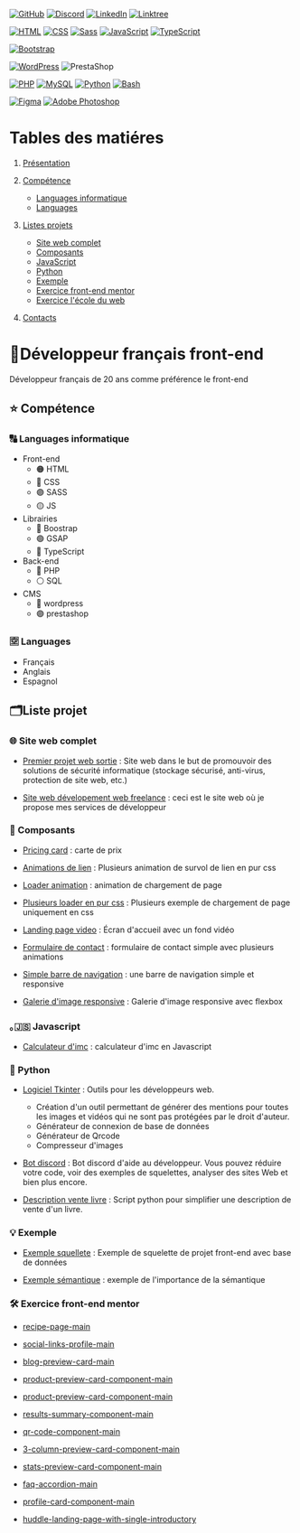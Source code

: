 ﻿[![GitHub](https://img.shields.io/badge/GitHub-%23121011.svg?logo=github&logoColor=white)](https://github.com/Tim-Fromentin)
[![Discord](https://img.shields.io/badge/Discord-%235865F2.svg?&logo=discord&logoColor=white)](https://discord.gg/uNbhM2Bw7c)
[![LinkedIn](https://img.shields.io/badge/Linkedin-%230077B5.svg?logo=linkedin&logoColor=white)](https://www.linkedin.com/in/tim-fromentin-339b03208)
[![Linktree](https://img.shields.io/badge/LinkTree-1de9b6?logo=linktree&logoColor=white)]()

[![HTML](https://img.shields.io/badge/HTML-%23E34F26.svg?logo=html5&logoColor=white)](#)
[![CSS](https://img.shields.io/badge/CSS-1572B6?logo=css3&logoColor=fff)](#)
[![Sass](https://img.shields.io/badge/Sass-C69?logo=sass&logoColor=fff)](#)
[![JavaScript](https://img.shields.io/badge/JavaScript-F7DF1E?logo=javascript&logoColor=000)](#)
[![TypeScript](https://img.shields.io/badge/TypeScript-3178C6?logo=typescript&logoColor=fff)](#)

[![Bootstrap](https://img.shields.io/badge/Bootstrap-7952B3?logo=bootstrap&logoColor=fff)](#)

[![WordPress](https://img.shields.io/badge/WordPress-%2321759B.svg?logo=wordpress&logoColor=white)](#)
![PrestaShop](https://img.shields.io/badge/PrestaShop-%23308AD9.svg?logo=prestashop&logoColor=white)


[![PHP](https://img.shields.io/badge/php-%23777BB4.svg?&logo=php&logoColor=white)](#)
[![MySQL](https://img.shields.io/badge/MySQL-4479A1?logo=mysql&logoColor=fff)](#)
[![Python](https://img.shields.io/badge/Python-3776AB?logo=python&logoColor=fff)](#)
[![Bash](https://img.shields.io/badge/Bash-4EAA25?logo=gnubash&logoColor=fff)](#)

[![Figma](https://img.shields.io/badge/Figma-F24E1E?logo=figma&logoColor=white)](#)
[![Adobe Photoshop](https://img.shields.io/badge/Adobe%20Photoshop-31A8FF?logo=Adobe%20Photoshop&logoColor=black)](#)

# Tables des matiéres
1.  [Présentation](#développeur-français-front-end)

2. [Compétence](#-compétence)
    - [Languages informatique](#-languages-informatique)
    - [Languages](#-languages)

3. [Listes projets](#️liste-projet)
    - [Site web complet](#-site-web-complet)
    - [Composants](#-composants)
    - [JavaScript](#-javascript)
    - [Python](#-python)
    - [Exemple](#-exemple)
    - [Exercice front-end mentor](#️-exercice-front-end-mentor)
    - [Exercice l'école du web](#️-exercice-lécole-du-web)

4. [Contacts](#-contact)


# 🙋Développeur français front-end
Développeur français de 20 ans comme préférence le front-end

## ⭐ Compétence

### 🔠 Languages informatique
- Front-end
    - 🟠 HTML 
    - 🔵 CSS
    - 🟣 SASS
    - 🟡 JS
- Librairies 
    - 🔵 Boostrap
    - 🟢 GSAP
    - 🔵 TypeScript
- Back-end
    - 🔵 PHP
    - ⚪ SQL
- CMS
    - 🔵 wordpress
    - 🟣 prestashop

### 🈳 Languages 
- Français
- Anglais
- Espagnol


##  🗂️Liste projet

### 🌐 Site web complet
- [Premier projet web sortie](https://github.com/Tim-Fromentin/apie.digital) : Site web dans le but de promouvoir des solutions de sécurité informatique (stockage sécurisé, anti-virus, protection de site web, etc.)

- [Site web dévelopement web freelance](https://tim-fromentin.website) : ceci est le site web où je propose mes services de développeur



###  🧩 Composants

- [Pricing card](https://github.com/Tim-Fromentin/pricing-card-wave) : carte de prix

- [Animations de lien](https://github.com/Tim-Fromentin/link_animation) : Plusieurs animation de survol de lien en pur css

- [Loader animation](https://github.com/Tim-Fromentin/simple-loader-spin-css) : animation de chargement de page 

- [Plusieurs loader en pur css](https://github.com/Tim-Fromentin/free-loader-pure-css) : Plusieurs exemple de chargement de page uniquement en css

- [Landing page video](https://github.com/Tim-Fromentin/landing-page-video) : Écran d'accueil avec un fond vidéo 

- [Formulaire de contact](https://github.com/Tim-Fromentin/modern-form) : formulaire de contact simple avec plusieurs animations

- [Simple barre de navigation](https://github.com/Tim-Fromentin/simple-navbar) : une barre de navigation simple et responsive

- [Galerie d'image responsive](https://github.com/Tim-Fromentin/flex-gallery) : Galerie d'image responsive avec flexbox

### ｡🇯‌🇸‌ Javascript
- [Calculateur d'imc](https://github.com/Tim-Fromentin/calcul-imc-js) : calculateur d'imc en Javascript

### 🐍 Python

- [Logiciel Tkinter](https://github.com/Tim-Fromentin/software_dev_utils_tkinter) : Outils pour les développeurs web.
    - Création d'un outil permettant de générer des mentions pour toutes les images et vidéos qui ne sont pas protégées par le droit d'auteur.
    - Générateur de connexion de base de données
    - Générateur de Qrcode
    - Compresseur d'images

- [Bot discord](https://github.com/Tim-Fromentin/bot-discord-help-developer) : Bot discord d'aide au développeur. Vous pouvez réduire votre code, voir des exemples de squelettes, analyser des sites Web et bien plus encore.

- [Description vente livre](https://github.com/Tim-Fromentin/description-vente-livre) : Script python pour simplifier une description de vente d'un livre.

### 💡 Exemple
- [Exemple squellete](https://github.com/Tim-Fromentin/Website-skeleton-file-with-database) : Exemple de squelette de projet front-end avec base de données

- [Exemple sémantique](https://github.com/Tim-Fromentin/Example-semantic-importance) : exemple de l'importance de la sémantique

### 🛠️ Exercice front-end mentor

- [recipe-page-main](https://github.com/Tim-Fromentin/recipe-page-main-exercice-by-frontendmentor)

- [social-links-profile-main](https://github.com/Tim-Fromentin/social-links-profile-main-exercice-by-frontendmentor)

- [blog-preview-card-main](https://github.com/Tim-Fromentin/blog-preview-card-main-exercice-by-frontendMentor)

- [product-preview-card-component-main](https://github.com/Tim-Fromentin/product-preview-card-component-main-exercice-by-frontendMentor)

- [product-preview-card-component-main](https://github.com/Tim-Fromentin/product-preview-card-component-main-exercice-by-frontendMentor)

- [results-summary-component-main](https://github.com/Tim-Fromentin/results-summary-component-main-exercice-by-FrontendMentor)

- [qr-code-component-main](https://github.com/Tim-Fromentin/qr-code-component-main-exercice-by-FrontendMentor)

- [3-column-preview-card-component-main](https://github.com/Tim-Fromentin/3-column-preview-card-component-main-exercice-by-frontendMentor)

- [stats-preview-card-component-main](https://github.com/Tim-Fromentin/stats-preview-card-component-main-excercice-by-frontendMentor)

- [faq-accordion-main](https://github.com/Tim-Fromentin/faq-accordion-main-exercice-by-FrontendMentor)

- [profile-card-component-main](https://github.com/Tim-Fromentin/profile-card-component-main-exercice-by-FrontendMentor)

- [huddle-landing-page-with-single-introductory](https://github.com/Tim-Fromentin/huddle-landing-page-with-single-introductory-section-master-exercice-by-FrontendMentor)

